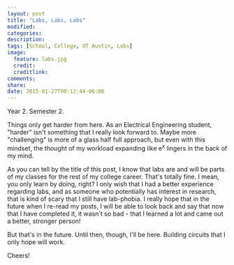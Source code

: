 ```yaml
---
layout: post
title: "Labs, Labs, Labs"
modified:
categories: 
description:
tags: [School, College, UT Austin, Labs]
image:
  feature: labs.jpg
  credit:
  creditlink:
comments:
share:
date: 2015-01-27T00:12:44-06:00
---
```


Year 2. Semester 2.

 Things only get harder from here. As an Electrical Engineering student,
"harder" isn't something that I really look forward to. Maybe more "challenging" is more of a glass half full approach,
but even with this mindset, the thought of my workload expanding like e<sup>x</sup> lingers in the back of my mind.


As you can tell by the title of this post, I know that labs are and will be parts of my classes for the rest of my college career. That's totally fine.
I mean, you only learn by doing, right? I only wish that I had a better experience regarding labs, and as someone who potentially has interest in research, 
that is kind of scary that I still have lab-phobia. I really hope that in the future when I re-read my posts, I will be able to look back and say that now that I have completed it, it wasn't so bad - that I learned a lot and came out a better, stronger person! 


But that's in the future. Until then, though, I'll be here. Building circuits that I only hope will work.

Cheers!
